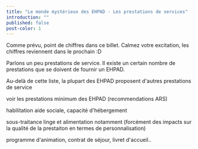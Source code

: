 ```yaml
---
title: "Le monde mystérieux des EHPAD - Les prestations de services"
introduction: ""
published: false
post-color: 1
---
```


Comme prévu, point de chiffres dans ce billet. Calmez votre excitation, les chiffres reviennent dans le prochain :D

Parlons un peu prestations de service. Il existe un certain nombre de prestations que se doivent de fournir un EHPAD.

Au-delà de cette liste, la plupart des EHPAD proposent d'autres prestations de service

voir les prestations minimum des EHPAD (recommendations ARS)

habilitation aide sociale, capacité d'hébergement

sous-traitance linge et alimentation notamment (forcément des impacts sur la qualité de la prestaiton en termes de personnalisation)


programme d'animation, contrat de séjour, livret d'accueil..